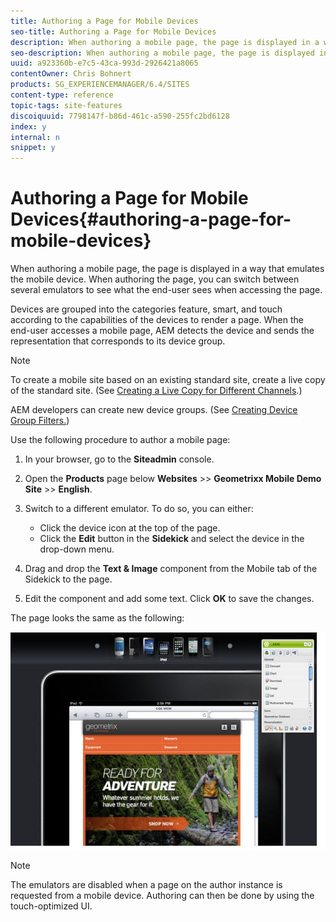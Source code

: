 ```yaml
---
title: Authoring a Page for Mobile Devices
seo-title: Authoring a Page for Mobile Devices
description: When authoring a mobile page, the page is displayed in a way that emulates the mobile device. When authoring the page, you can switch between several emulators to see what the end-user sees when accessing the page.
seo-description: When authoring a mobile page, the page is displayed in a way that emulates the mobile device. When authoring the page, you can switch between several emulators to see what the end-user sees when accessing the page.
uuid: a923360b-e7c5-43ca-993d-2926421a8065
contentOwner: Chris Bohnert
products: SG_EXPERIENCEMANAGER/6.4/SITES
content-type: reference
topic-tags: site-features
discoiquuid: 7798147f-b86d-461c-a590-255fc2bd6128
index: y
internal: n
snippet: y
---
```


# Authoring a Page for Mobile Devices{#authoring-a-page-for-mobile-devices}

When authoring a mobile page, the page is displayed in a way that emulates the mobile device. When authoring the page, you can switch between several emulators to see what the end-user sees when accessing the page.

Devices are grouped into the categories feature, smart, and touch according to the capabilities of the devices to render a page. When the end-user accesses a mobile page, AEM detects the device and sends the representation that corresponds to its device group.

>[!NOTE]
>
>To create a mobile site based on an existing standard site, create a live copy of the standard site. (See [Creating a Live Copy for Different Channels](../../../sites/administering/using/msm-livecopy.md).)
>
>AEM developers can create new device groups. (See [Creating Device Group Filters.](../../../sites/developing/using/groupfilters.md))

Use the following procedure to author a mobile page:

1. In your browser, go to the **Siteadmin** console.
1. Open the **Products** page below **Websites** &gt;&gt; **Geometrixx Mobile Demo Site** &gt;&gt; **English**.  

1. Switch to a different emulator. To do so, you can either:

    * Click the device icon at the top of the page.
    * Click the **Edit** button in the **Sidekick** and select the device in the drop-down menu.

1. Drag and drop the **Text & Image** component from the Mobile tab of the Sidekick to the page.
1. Edit the component and add some text. Click **OK** to save the changes.

The page looks the same as the following:

![](assets/mobileipademu.png)

>[!NOTE]
>
>The emulators are disabled when a page on the author instance is requested from a mobile device. Authoring can then be done by using the touch-optimized UI.

